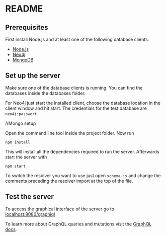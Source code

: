 # README

## Prerequisites

First install Node.js and at least one of the following database clients:

* [Node.js](https://nodejs.org/en/)
* [Neo4j](https://neo4j.com/download/)
* [MongoDB](https://www.mongodb.com/download-center)

## Set up the server

Make sure one of the database clients is running. You can find the databases inside the databases folder. 

For Neo4j just start the installed client, choose the database location in the client window and hit start. The credentials for the test database are `neo4j:passwort`.

//Mongo setup

Open the command line tool inside the project folder.  Now run

```npm install```

This will install all the dependencies required to run the server. Afterwards start the server with

```npm start```

To switch the resolver you want to use just open `schema.js` and change the comments preceding the resolver import at the top of the file.

## Test the server

To access the graphical interface of the server go to <localhost:8080/graphiql> 

To learn more about GraphQL queries and mutations visit the [GraphQL docs](http://graphql.org/learn/queries/). 



